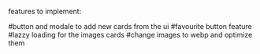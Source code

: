 features to implement:

#button and modale to add new cards from the ui
#favourite button feature
#lazzy loading for the images cards
#change images to webp and optimize them


